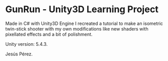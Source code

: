 # GunRun - Unity3D Learning Project
Made in C# with Unity3D Engine I recreated a tutorial to make an isometric twin-stick shooter with my own modifications like new shaders with pixellated effects and a bit of polishment.

Unity version: 5.4.3.

Jesús Pérez.
